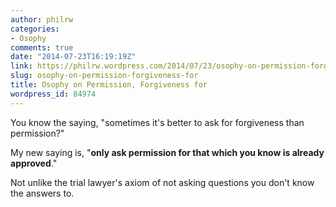 ```yaml
---
author: philrw
categories:
- Osophy
comments: true
date: "2014-07-23T16:19:19Z"
link: https://philrw.wordpress.com/2014/07/23/osophy-on-permission-forgiveness-for/
slug: osophy-on-permission-forgiveness-for
title: Osophy on Permission, Forgiveness for
wordpress_id: 84974
---
```


You know the saying, "sometimes it's better to ask for forgiveness than permission?"

My new saying is, "**only ask permission for that which you know is already approved**."

Not unlike the trial lawyer's axiom of not asking questions you don't know the answers to.
